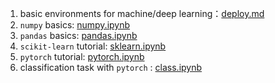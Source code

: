 1. basic environments for machine/deep learning：[deploy.md](deploy.md)
2. `numpy` basics: [numpy.ipynb](numpy.ipynb)
3. `pandas` basics: [pandas.ipynb](pandas.ipynb)
4. `scikit-learn` tutorial: [sklearn.ipynb](sklearn.ipynb)
5. `pytorch` tutorial: [pytorch.ipynb](pytorch.ipynb)
6. classification task with `pytorch` : [class.ipynb](class.ipynb)
